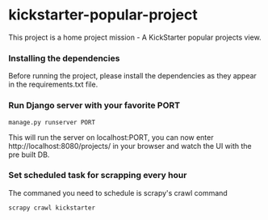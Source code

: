 # kickstarter-popular-project

This project is a home project mission - A KickStarter popular projects view.


### Installing the dependencies

Before running the project, please install the dependencies as they appear in the requirements.txt file.

### Run Django server with your favorite PORT

```
manage.py runserver PORT
```
This will run the server on localhost:PORT, you can now enter http://localhost:8080/projects/ in your browser and watch the UI with the pre built DB.

### Set scheduled task for scrapping every hour

The commaned you need to schedule is scrapy's crawl command

```
scrapy crawl kickstarter
```



